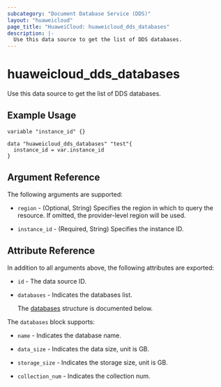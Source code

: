 ```yaml
---
subcategory: "Document Database Service (DDS)"
layout: "huaweicloud"
page_title: "HuaweiCloud: huaweicloud_dds_databases"
description: |-
  Use this data source to get the list of DDS databases.
---
```


# huaweicloud_dds_databases

Use this data source to get the list of DDS databases.

## Example Usage

```hcl
variable "instance_id" {}

data "huaweicloud_dds_databases" "test"{
  instance_id = var.instance_id
}
```

## Argument Reference

The following arguments are supported:

* `region` - (Optional, String) Specifies the region in which to query the resource.
  If omitted, the provider-level region will be used.

* `instance_id` - (Required, String) Specifies the instance ID.

## Attribute Reference

In addition to all arguments above, the following attributes are exported:

* `id` - The data source ID.

* `databases` - Indicates the databases list.

  The [databases](#databases_struct) structure is documented below.

<a name="databases_struct"></a>
The `databases` block supports:

* `name` - Indicates the database name.

* `data_size` - Indicates the data size, unit is GB.

* `storage_size` - Indicates the storage size, unit is GB.

* `collection_num` - Indicates the collection num.
